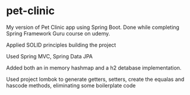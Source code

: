 # pet-clinic
My version of Pet Clinic app using Spring Boot. Done while completing Spring Framework Guru course on udemy.

Applied SOLID principles building the project

Used Spring MVC, Spring Data JPA

Added both an in memory hashmap and a h2 detabase implementation.

Used project lombok to generate getters, setters, create the equalas and hascode methods, eliminating some boilerplate code
